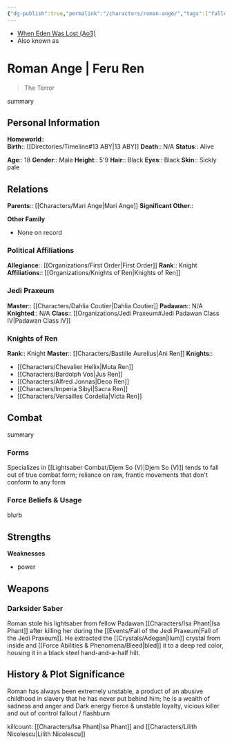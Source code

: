 ```yaml
---
{"dg-publish":true,"permalink":"/characters/roman-ange/","tags":["fallenjedi","firstorder","knightsofren","jedipraxeum","jedipadawan","formv","classiv","forcesensitive","unfinished"]}
---
```


- [When Eden Was Lost (Ao3)](https://archiveofourown.org/works/19334440/chapters/45992584)
- Also known as
# Roman Ange | Feru Ren
>The Terror

summary

## Personal Information

**Homeworld**::  
**Birth**::  [[Directories/Timeline#13 ABY\|13 ABY]]
**Death**::  N/A
**Status**::  Alive

**Age**::  18
**Gender**::  Male 
**Height**::  5'9
**Hair**::  Black
**Eyes**::  Black
**Skin**::  Sickly pale

## Relations

**Parents**::  [[Characters/Mari Ange\|Mari Ange]] 
**Significant Other**::

**Other Family**
- None on record

### Political Affiliations

**Allegiance**::  [[Organizations/First Order\|First Order]]
**Rank**::  Knight
**Affiliations**::  [[Organizations/Knights of Ren\|Knights of Ren]]

### Jedi Praxeum

**Master**::  [[Characters/Dahlia Coutier\|Dahlia Coutier]]
**Padawan**::  N/A
**Knighted**::  N/A
**Class**::  [[Organizations/Jedi Praxeum#Jedi Padawan Class IV\|Padawan Class IV]]

### Knights of Ren

**Rank**::  Knight
**Master**::  [[Characters/Bastille Aurelius\|Ani Ren]]
**Knights**:: 
- [[Characters/Chevalier Hellix\|Muta Ren]]
- [[Characters/Bardolph Vos\|Jus Ren]]
- [[Characters/Alfred Jonnas\|Deco Ren]]
- [[Characters/Imperia Sibyl\|Sacra Ren]]
- [[Characters/Versailles Cordelia\|Victa Ren]]

## Combat

summary

### Forms

Specializes in [[Lightsaber Combat/Djem So (V)\|Djem So (V)]] 
tends to fall out of true combat form; reliance on raw, frantic movements that don't conform to any form

### Force Beliefs & Usage

blurb

**Strengths**
- 

**Weaknesses**
- power

## Weapons

### Darksider Saber

Roman stole his lightsaber from fellow Padawan [[Characters/Isa Phant\|Isa Phant]] after killing her during the [[Events/Fall of the Jedi Praxeum\|Fall of the Jedi Praxeum]]. He extracted the [[Crystals/Adegan\|Ilum]] crystal from inside and [[Force Abilities & Phenomena/Bleed\|bled]] it to a deep red color, housing it in a black steel hand-and-a-half hilt. 

## History & Plot Significance

Roman has always been extremely unstable, a product of an abusive childhood in slavery that he has never put behind him; he is a wealth of sadness and anger and Dark energy
fierce & unstable loyalty, vicious killer and out of control
fallout / flashburn 

killcount: [[Characters/Isa Phant\|Isa Phant]] and [[Characters/Lilith Nicolescu\|Lilith Nicolescu]]